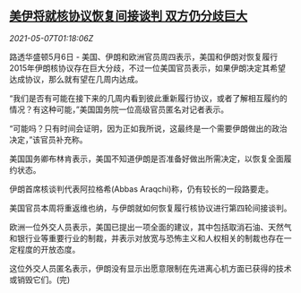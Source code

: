 <!--1620351078000-->
[美伊将就核协议恢复间接谈判 双方仍分歧巨大](https://cn.reuters.com/article/usa-iran-differences-0506-thur-idCNKBS2CO02V)
------

<div><i>2021-05-07T01:18:06Z</i></div><p>路透华盛顿5月6日 - 美国、伊朗和欧洲官员周四表示，美国和伊朗对恢复履行2015年伊朗核协议存在巨大分歧，不过一位美国官员表示，如果伊朗决定其希望达成协议，那么就有望在几周内达成。</p><p>“我们是否有可能在接下来的几周内看到彼此重新履行协议，或者了解相互履约的情况？有这种可能，”美国国务院一位高级官员匿名对记者表示。</p><p>“可能吗？只有时间会证明，因为正如我所说，这最终是一个需要伊朗做出的政治决定，”该官员补充称。</p><p>美国国务卿布林肯表示，美国不知道伊朗是否准备好做出所需决定，以恢复全面履约状态。</p><p>伊朗首席核谈判代表阿拉格希(Abbas Araqchi)称，仍有较长的一段路要走。</p><p>美国官员本周将重返维也纳，与伊朗就如何恢复履行核协议进行第四轮间接谈判。</p><p>欧洲一位外交人员表示，美国已提出一项全面的建议，其中包括取消石油、天然气和银行业等重要行业的制裁，并表示对放宽与恐怖主义和人权相关的制裁也存在一定程度的开放态度。</p><p>这位外交人员匿名表示，伊朗没有显示出愿意限制在先进离心机方面已获得的技术或销毁它们。(完)</p>
